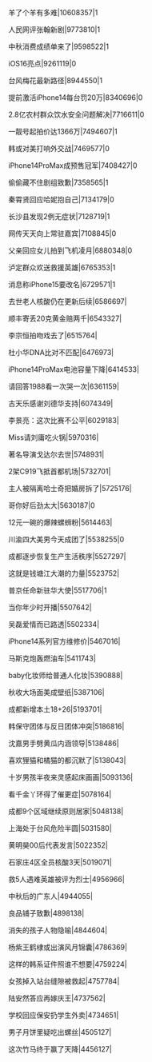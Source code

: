 羊了个羊有多难|10608357|1

人民网评张翰新剧|9773810|1

中秋消费成绩单来了|9598522|1

iOS16亮点|9261119|0

台风梅花最新路径|8944550|1

提前激活iPhone14每台罚20万|8340696|0

2.8亿农村群众饮水安全问题解决|7716611|0

一靓号起拍价达1366万|7494607|1

韩或对美打响外交战|7469577|0

iPhone14ProMax成预售冠军|7408427|0

偷偷藏不住剧组致歉|7358565|1

秦霄贤回应哈妮抱自己|7134179|0

长沙县发现2例无症状|7128719|1

网传天天向上常驻嘉宾|7108845|0

父亲回应女儿拍到飞机凌月|6880348|0

泸定群众欢送救援英雄|6765353|1

消息称iPhone15要改名|6729571|1

去世老人核酸仍在更新后续|6586697|

顺丰寄丢20克黄金赔两千|6543327|

李宗恒拍吻戏去了|6515764|

杜小华DNA比对不匹配|6476973|

iPhone14ProMax电池容量下降|6414533|

请回答1988看一次哭一次|6361159|

古天乐感谢刘德华支持|6074349|

李景亮：这次比赛不公平|6029183|

Miss请刘庸吃火锅|5970316|

著名导演戈达尔去世|5748931|

2架C919飞抵首都机场|5732701|

主人被隔离哈士奇把婚房拆了|5725176|

哥你好后劲太大|5630187|0

12元一碗的爆辣螺蛳粉|5614463|

川渝四大美男今天成团了|5538255|0

成都逐步恢复生产生活秩序|5527297|

这就是钱塘江大潮的力量|5523752|

普京任命新驻华大使|5517706|1

当你年少时开播|5507642|

吴磊爱情而已路透|5502334|

iPhone14系列官方维修价|5467016|

马斯克炮轰燃油车|5411743|

baby化妆师给普通人化妆|5390888|

秋收大场面美成壁纸|5387106|

成都新增本土18+26|5193701|

韩保守团体与反日团体冲突|5186816|

沈嘉男手劈黄瓜内涵领导|5138486|

喜欢狸猫和橘猫的都沉默了|5138043|

十岁男孩半夜来灵感起床画画|5093136|

看千金丫环得了催更症|5078164|

成都9个区域继续原则居家|5048138|

上海处于台风危险半圆|5031580|

黄明昊00后代表发言|5022352|

石家庄4区全员核酸3天|5019071|

救5人遇难英雄被评为烈士|4956966|

中秋后的广东人|4944055|

良品铺子致歉|4898138|

消失的孩子人物隐喻|4844604|

杨紫王鹤棣或出演风月锦囊|4786369|

这样的韩系证件照谁不想要|4759224|

女孩掉入站台缝隙被救起|4757784|

陆安然答应再嫁庆王|4737562|

学校回应保安扔学生外卖|4734651|

男子月饼里疑吃出螺丝|4505127|

这次竹马终于赢了天降|4456127|

